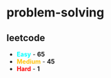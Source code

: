 # problem-solving

## leetcode

- <span style="color :  #00ffff">**Easy**</span> - **65**
- <span style="color :  #ffc20e">**Medium**</span> - **45**
- <span style="color :  red">**Hard**</span> - **1**
